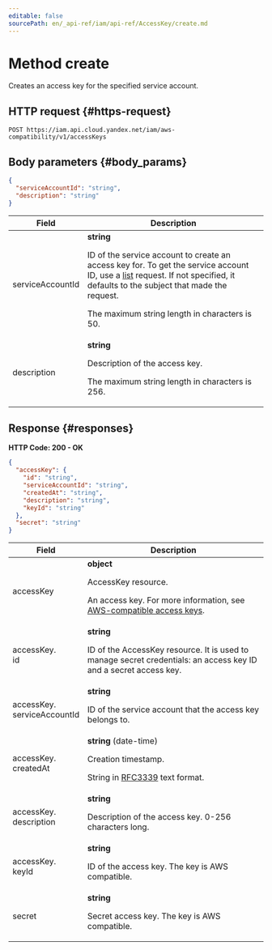 ```yaml
---
editable: false
sourcePath: en/_api-ref/iam/api-ref/AccessKey/create.md
---
```


# Method create
Creates an access key for the specified service account.
 

 
## HTTP request {#https-request}
```
POST https://iam.api.cloud.yandex.net/iam/aws-compatibility/v1/accessKeys
```
 
## Body parameters {#body_params}
 
```json 
{
  "serviceAccountId": "string",
  "description": "string"
}
```

 
Field | Description
--- | ---
serviceAccountId | **string**<br><p>ID of the service account to create an access key for. To get the service account ID, use a <a href="/docs/iam/api-ref/ServiceAccount/list">list</a> request. If not specified, it defaults to the subject that made the request.</p> <p>The maximum string length in characters is 50.</p> 
description | **string**<br><p>Description of the access key.</p> <p>The maximum string length in characters is 256.</p> 
 
## Response {#responses}
**HTTP Code: 200 - OK**

```json 
{
  "accessKey": {
    "id": "string",
    "serviceAccountId": "string",
    "createdAt": "string",
    "description": "string",
    "keyId": "string"
  },
  "secret": "string"
}
```

 
Field | Description
--- | ---
accessKey | **object**<br><p>AccessKey resource.</p> <p>An access key. For more information, see <a href="/docs/iam/concepts/authorization/access-key">AWS-compatible access keys</a>.</p> 
accessKey.<br>id | **string**<br><p>ID of the AccessKey resource. It is used to manage secret credentials: an access key ID and a secret access key.</p> 
accessKey.<br>serviceAccountId | **string**<br><p>ID of the service account that the access key belongs to.</p> 
accessKey.<br>createdAt | **string** (date-time)<br><p>Creation timestamp.</p> <p>String in <a href="https://www.ietf.org/rfc/rfc3339.txt">RFC3339</a> text format.</p> 
accessKey.<br>description | **string**<br><p>Description of the access key. 0-256 characters long.</p> 
accessKey.<br>keyId | **string**<br><p>ID of the access key. The key is AWS compatible.</p> 
secret | **string**<br><p>Secret access key. The key is AWS compatible.</p> 
